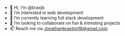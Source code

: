 - 👋 Hi, I’m @braxjb
- 👀 I’m interested in web development 
- 🌱 I’m currently learning full stack development 
- 💞️ I’m looking to collaborate on fun & intresting projects
- 📫 Reach me via Jonathanbraxton18@gmail.com

<!---
braxjb/braxjb is a ✨ special ✨ repository because its `README.md` (this file) appears on your GitHub profile.
You can click the Preview link to take a look at your changes.
--->
